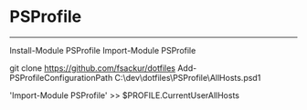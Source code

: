 # PSProfile
---

Install-Module PSProfile
Import-Module PSProfile

git clone https://github.com/fsackur/dotfiles
Add-PSProfileConfigurationPath C:\dev\dotfiles\PSProfile\AllHosts.psd1

'Import-Module PSProfile' >> $PROFILE.CurrentUserAllHosts